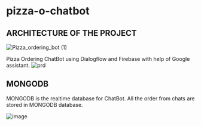 # pizza-o-chatbot
## ARCHITECTURE OF THE PROJECT
![Pizza_ordering_bot (1)](https://user-images.githubusercontent.com/59551594/96567162-1ccd6b80-12e4-11eb-80b3-617bfdb4ebde.png)

Pizza Ordering ChatBot using Dialogflow and Firebase with help of Google assistant.
![prd](https://user-images.githubusercontent.com/59551594/96592351-ed2f5b00-1305-11eb-9367-02639d718340.png)

## MONGODB
MONGODB is the realtime database for ChatBot. All the order from chats are stored in MONGODB database.

![image](https://user-images.githubusercontent.com/59551594/96592902-8b232580-1306-11eb-848b-dec0d4e09518.png)

